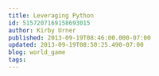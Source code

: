 ```yaml
---
title: Leveraging Python
id: 5157207169158693015
author: Kirby Urner
published: 2013-09-19T08:46:00.000-07:00
updated: 2013-09-19T08:50:25.490-07:00
blog: world_game
tags: 
---
```


